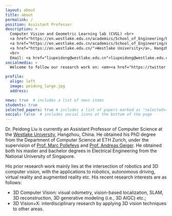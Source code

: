 ```yaml
---
layout: about
title: about
permalink: /
position: Assistant Professor
description: > 
  Computer Vision and Geometric Learning lab (CVGL) <br>
  <a href="https://en.westlake.edu.cn/academics/School_of_Engineering/Programs/AI/">Artificial Intelligence and Data Science (AI) Division</a><br>
  <a href="https://en.westlake.edu.cn/academics/School_of_Engineering/About/Overview/">School of Engineering </a> <br>
  <a href="https://en.westlake.edu.cn/">Westlake University</a>, Hangzhou, China
  <br>
  Email: <a href="liupeidong@westlake.edu.cn">liupeidong@westlake.edu.cn</a>
socialmedia: >
  Welcome to follow our research work on: <em><a href="https://twitter.com/PeidongLiu_">Twitter</a></em>, <em><a href="https://github.com/WU-CVGL">Github</a></em>, <em><a href="https://www.zhihu.com/people/peterliueth">Zhihu</a></em>!!

profile:
  align: left
  image: peidong_large.jpg
  address: 

news: true  # includes a list of news items
students: true
selected_papers: true # includes a list of papers marked as "selected={true}"
social: false  # includes social icons at the bottom of the page
---
```


Dr. Peidong Liu is currently an Assistant Professor of Computer Science at the [Westlake University](https://en.westlake.edu.cn/), Hangzhou, China. He obtained his PhD degree from the Department of Computer Science at ETH Zurich, under the supervision of [Prof. Marc Pollefeys](https://people.inf.ethz.ch/pomarc/) and [Prof. Andreas Geiger](http://www.cvlibs.net/). He obtained both his master and bachelor degrees in Electrical Engineering from the National University of Singapore. 

His prior research work mainly lies at the intersection of robotics and 3D computer vision, with the applications to robotics, autonomous driving, virtual reality and augmented reality etc. His recent research interests are as follows:
- 3D Computer Vision: visual odometry, vision-based localization, SLAM, 3D reconstruction, 3D generative modeling (i.e., 3D AIGC) etc.;
- 3D Vision+X: interdisciplinary research by applying 3D vision techniques to other areas.



